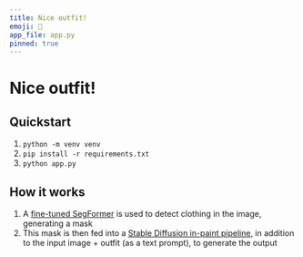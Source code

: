 ```yaml
---
title: Nice outfit!
emoji: 👗
app_file: app.py
pinned: true
---
```


# Nice outfit!

## Quickstart

1. `python -m venv venv`
2. `pip install -r requirements.txt`
3. `python app.py`

## How it works

1. A [fine-tuned SegFormer](https://huggingface.co/mattmdjaga/segformer_b2_clothes) is used to detect clothing in the image, generating a mask
2. This mask is then fed into a [Stable Diffusion in-paint pipeline](https://huggingface.co/runwayml/stable-diffusion-inpainting), in addition to the input image + outfit (as a text prompt), to generate the output
